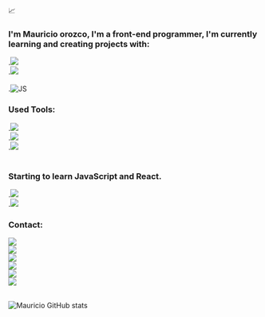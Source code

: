 :chart_with_upwards_trend:
### I'm Mauricio orozco, I'm a front-end programmer, I'm currently learning and creating projects with:<br>
.<img src="https://img.shields.io/badge/HTML5-E34F26?style=for-the-badge&logo=html5&logoColor=white"/><br>
.<img src="https://img.shields.io/badge/CSS3-1572B6?style=for-the-badge&logo=css3&logoColor=white"/><br><br>
.![JS](https://img.shields.io/badge/JavaScript-323330?style=for-the-badge&logo=javascript&logoColor=F7DF1E)


### Used Tools:<br>
.<img src="https://img.shields.io/badge/GIT-E44C30?style=for-the-badge&logo=git&logoColor=white"/><br>
.<img src="https://img.shields.io/badge/Vscode-007ACC?style=for-the-badge&logo=visual-studio-code&logoColor=white"/><br>
.<img src="https://img.shields.io/badge/node.js-6DA55F?style=for-the-badge&logo=node.js&logoColor=white"/><br><br>




### Starting to learn JavaScript and React.<br>
.<img src="https://img.shields.io/badge/JavaScript-F7DF1E?style=for-the-badge&logo=javascript&logoColor=black"/><br>
.<img src="https://img.shields.io/badge/React-20232A?style=for-the-badge&logo=react&logoColor=61DAFB"/><br>



### Contact:<br>
<a href="https://www.google.com.br/"> <img src="https://img.shields.io/badge/Instagram-E4405F?style=for-the-badge&logo=instagram&logoColor=white"/></a><br> 
<a href="https://www.google.com.br/"> <img src="https://img.shields.io/badge/Facebook-1877F2?style=for-the-badge&logo=facebook&logoColor=white"/></a><br> 
<a href="https://www.google.com.br/"> <img src="https://img.shields.io/badge/TikTok-000000?style=for-the-badge&logo=tiktok&logoColor=white"/></a><br> 
<a href="https://www.google.com.br/"> <img src="https://img.shields.io/badge/WhatsApp-25D366?style=for-the-badge&logo=whatsapp&logoColor=white"/></a><br>
<a href="https://github.com/Mauricio86-Make)"> <img src="https://img.shields.io/badge/GitHub-100000?style=for-the-badge&logo=github&logoColor=white"/></a><br>
<a href="https://https://www.linkedin.com/in/E/Mauricio86-Make)"> <img src="https://img.shields.io/badge/LinkedIn-0077B5?style=for-the-badge&logo=linkedin&logoColor=white"/></a><br><br>


![Mauricio GitHub stats](https://github-readme-stats.vercel.app/api?username=Mauricio86-Make)<br>

<!--
**Mauricio86-make/Mauricio86-Make** is a ✨ _special_ ✨ repository because its `README.md` (this file) appears on your GitHub profile.

Here are some ideas to get you started:

- 🔭 I’m currently working on ...
- 🌱 I’m currently learning ...
- 👯 I’m looking to collaborate on ...
- 🤔 I’m looking for help with ...
- 💬 Ask me about ...
- 📫 How to reach me: ...
- 😄 Pronouns: ...
- ⚡ Fun fact: ...
-->
